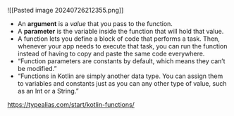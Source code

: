 
![[Pasted image 20240726212355.png]]


-  An **argument** is a _value_ that you pass to the function. 
- A **parameter** is the variable inside the function that will hold that value. 
- A function lets you define a block of code that performs a task. Then, whenever your app needs to execute that task, you can run the function instead of having to copy and paste the same code everywhere.
- “Function parameters are constants by default, which means they can’t be modified.”
- “Functions in Kotlin are simply another data type. You can assign them to variables and constants just as you can any other type of value, such as an Int or a String.”







https://typealias.com/start/kotlin-functions/
